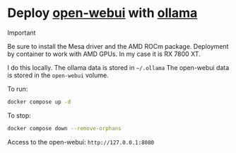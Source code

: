 # Deploy [open-webui](https://github.com/open-webui/open-webui) with [ollama](https://ollama.com/)

> [!IMPORTANT]  
> Be sure to install the Mesa driver and the AMD ROCm package.
Deployment by container to work with AMD GPUs. In my case it is RX 7800 XT.


I do this locally.
The ollama data is stored in `~/.ollama`
The open-webui data is stored in the `open-webui` volume.

To run:

```bash
docker compose up -d
```

To stop:

```bash
docker compose down --remove-orphans
```

Access to the open-webui: `http://127.0.0.1:8080`

